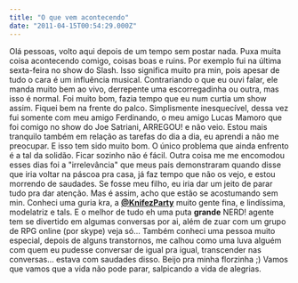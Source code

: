 ```yaml
---
title: "O que vem acontecendo"
date: "2011-04-15T00:54:29.000Z"
---
```


Olá pessoas, volto aqui depois de um tempo sem postar nada. Puxa muita coisa acontecendo comigo, coisas boas e ruins. Por exemplo fui na última sexta-feira no show do Slash. Isso significa muito pra min, pois apesar de tudo o cara é um influência musical. Contrariando o que eu ouvi falar, ele manda muito bem ao vivo, derrepente uma escorregadinha ou outra, mas isso é normal. Foi muito bom, fazia tempo que eu num curtia um show assim. Fiquei bem na frente do palco. Simplismente inesquecível, dessa vez fui somente com meu amigo Ferdinando, o meu amigo Lucas Mamoro que foi comigo no show do Joe Satriani, ARREGOU! e não veio. Estou mais tranquilo também em relação as tarefas do dia a dia, eu aprendi a não me preocupar. E isso tem sido muito bom. O único problema que ainda enfrento é a tal da solidão. Ficar sozinho não é fácil. Outra coisa me me encomodou esses dias foi a "irrelevância" que meus pais demonstraram quando disse que iria voltar na páscoa pra casa, já faz tempo que não os vejo, e estou morrendo de saudades. Se fosse meu filho, eu iria dar um jeito de parar tudo pra dar atenção. Mas é assim, acho que estão se acostumando sem min. Conheci uma guria kra, a [**@KnifezParty**](http://twitter.com/KnifezParty) muito gente fina, e lindíssima, modelatriz e tals. E o melhor de tudo eh uma puta **grande** NERD! agente tem se divertido em algumas conversas por ai, além de zuar com um grupo de RPG online (por skype) veja só... Também conheci uma pessoa muito especial, depois de alguns transtornos, me calhou como uma luva alguém com quem eu pudesse conversar de igual pra igual, transcender nas conversas... estava com saudades disso. Beijo pra minha florzinha ;) Vamos que vamos que a vida não pode parar, salpicando a vida de alegrias.